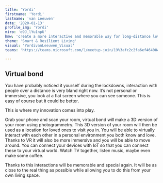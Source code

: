 ```yaml
---
title: 'Yordi'
firstname: 'Yordi'
lastname: 'van Leeuwen'
date: '2020-01-13'
profile_img: 'Yordi'
miro: 'o9J_lYu1npU'
hmw: 'create a more interactive and memorable way for long-distance loved ones to create closeness and memories?'
theme: 'Smart & Resilient Living'
visual: 'YordivanLeeuwen_Visual'
teams: 'https://teams.microsoft.com/l/meetup-join/19%3afc2c2fa6ef464084b689bfd64afefa7f%40thread.tacv2/1611096024689?context=%7b%22Tid%22%3a%22ca6fbace-7cba-4d53-8681-a06284f7ff46%22%2c%22Oid%22%3a%22100e5047-8c80-4681-bea6-926cb60256f0%22%7d'

---
```


## Virtual bond 

You have probably noticed it yourself during the lockdowns, interaction with people over a distance is very bland right now. It’s not personal or immersive, you look at a flat screen where you can see someone. This is easy of course but it could be better. 

This is where my innovation comes into play.  

Grab your phone and scan your room, virtual bond will make a 3D version of your room using photogrammetry. This 3D version of your room will then be used as a location for loved ones to visit you in. You will be able to virtually interact with each other in a personal environment you both know and love. Thanks to VR it will also be more immersive and you will be able to move around. You can connect your devices with IoT so that you can connect these to your virtual world. Watch TV together, listen music, maybe even make some coffee. 

Thanks to this interactions will be memorable and special again. It will be as close to the real thing as possible while allowing you to do this from your own living space.  
